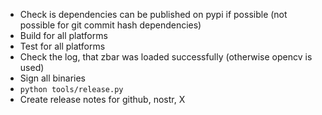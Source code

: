 * Check is dependencies can be published on pypi if possible (not possible for git commit hash dependencies)
* Build for all platforms
* Test for all platforms
* Check the log, that zbar was loaded successfully (otherwise opencv is used)
* Sign all binaries
* `python tools/release.py`
* Create release notes for github, nostr, X